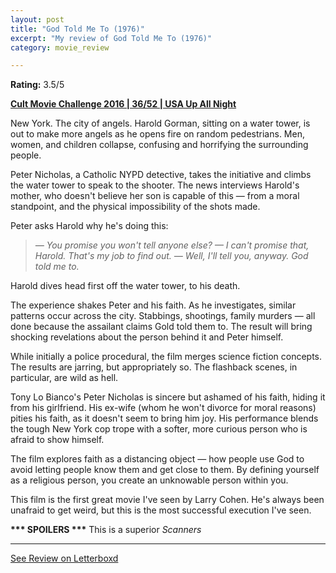 ```yaml
---
layout: post
title: "God Told Me To (1976)"
excerpt: "My review of God Told Me To (1976)"
category: movie_review

---
```


**Rating:** 3.5/5

<b><a href="https://boxd.it/q7ygw/detail" rel="nofollow">Cult Movie Challenge 2016 | 36/52 | USA Up All Night</a></b>

New York. The city of angels. Harold Gorman, sitting on a water tower, is out to make more angels as he opens fire on random pedestrians. Men, women, and children collapse, confusing and horrifying the surrounding people.

Peter Nicholas, a Catholic NYPD detective, takes the initiative and climbs the water tower to speak to the shooter. The news interviews Harold's mother, who doesn't believe her son is capable of this — from a moral standpoint, and the physical impossibility of the shots made.

Peter asks Harold why he's doing this:

<blockquote><i>— You promise you won't tell anyone else?
— I can't promise that, Harold. That's my job to find out.
— Well, I'll tell you, anyway. God told me to.</i></blockquote>Harold dives head first off the water tower, to his death.

The experience shakes Peter and his faith. As he investigates, similar patterns occur across the city. Stabbings, shootings, family murders — all done because the assailant claims Gold told them to. The result will bring shocking revelations about the person behind it and Peter himself.

While initially a police procedural, the film merges science fiction concepts. The results are jarring, but appropriately so. The flashback scenes, in particular, are wild as hell.

Tony Lo Bianco's Peter Nicholas is sincere but ashamed of his faith, hiding it from his girlfriend. His ex-wife (whom he won't divorce for moral reasons) pities his faith, as it doesn't seem to bring him joy. His performance blends the tough New York cop trope with a softer, more curious person who is afraid to show himself.

The film explores faith as a distancing object — how people use God to avoid letting people know them and get close to them. By defining yourself as a religious person, you create an unknowable person within you.

This film is the first great movie I've seen by Larry Cohen. He's always been unafraid to get weird, but this is the most successful execution I've seen.


<b>*** SPOILERS ***</b>
This is a superior <i>Scanners</i>

<hr>

[See Review on Letterboxd](https://boxd.it/6631gx)
